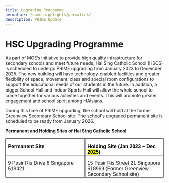 ```yaml
---
title: Upgrading Programme
permalink: /home-highlights/permalink/
description: PRIME Update
---
```

# **HSC Upgrading Programme**
       
As part of MOE’s initiative to provide high quality infrastructure for secondary schools and meet future needs, Hai Sing Catholic School (HSCS) is scheduled to undergo PRIME upgrading from January 2023 to December 2025. The new building will have technology-enabled facilities and greater flexibility of space, movement, class and special room configurations to support the educational needs of our students in the future. In addition, a bigger School Hall and Indoor Sports Hall will allow the whole school to come together for various activities and events. This will promote greater engagement and school spirit among HAIsians.

During this time of PRIME upgrading, the school will hold at the former Greenview Secondary School site. The school's upgraded permanent site is scheduled to be ready from January 2026.



**Permanent and Holding Sites of Hai Sing Catholic School**

<table class="MsoTableGrid" border="1" cellspacing="0" cellpadding="0" style="border-collapse:collapse;border:none;mso-border-alt:solid windowtext .5pt;
 mso-yfti-tbllook:1184;mso-padding-alt:0cm 5.4pt 0cm 5.4pt"><tbody><tr style="mso-yfti-irow:0;mso-yfti-firstrow:yes"><td width="312" valign="top" style="width:233.75pt;border:solid windowtext 1.0pt;
  mso-border-alt:solid windowtext .5pt;padding:0cm 5.4pt 0cm 5.4pt"><p class="MsoNormal" style="margin-bottom:0cm;line-height:normal"><b><span style="font-family:&quot;Arial&quot;,sans-serif;color:black;mso-themecolor:text1">Permanent Site</span></b></p></td><td width="312" valign="top" style="width:233.75pt;border:solid windowtext 1.0pt;
  border-left:none;mso-border-left-alt:solid windowtext .5pt;mso-border-alt:
  solid windowtext .5pt;padding:0cm 5.4pt 0cm 5.4pt"><p class="MsoNormal" style="margin-bottom:0cm;line-height:normal"><b><span style="font-family:&quot;Arial&quot;,sans-serif;color:black;mso-themecolor:text1">Holding Site (Jan 2023 – Dec <span style="background:yellow;mso-highlight:yellow">2025</span>)</span></b></p></td></tr><tr style="mso-yfti-irow:1;mso-yfti-lastrow:yes;height:38.65pt"><td width="312" valign="top" style="width:233.75pt;border:solid windowtext 1.0pt;
  border-top:none;mso-border-top-alt:solid windowtext .5pt;mso-border-alt:solid windowtext .5pt;
  padding:0cm 5.4pt 0cm 5.4pt;height:38.65pt"><p class="MsoNormal" style="margin-bottom:0cm;line-height:normal"><span style="font-family:&quot;Arial&quot;,sans-serif">9 Pasir Ris Drive 6 Singapore 519421<span style="color:black;mso-themecolor:text1"></span></span></p></td><td width="312" valign="top" style="width:233.75pt;border-top:none;border-left:
  none;border-bottom:solid windowtext 1.0pt;border-right:solid windowtext 1.0pt;
  mso-border-top-alt:solid windowtext .5pt;mso-border-left-alt:solid windowtext .5pt;
  mso-border-alt:solid windowtext .5pt;padding:0cm 5.4pt 0cm 5.4pt;height:38.65pt"><p class="MsoNormal" style="margin-bottom:0cm;line-height:normal"><span style="font-family:&quot;Arial&quot;,sans-serif">15 Pasir Ris Street 21 Singapore 518969 (Former Greenview Secondary School site)<span style="color:black;
  mso-themecolor:text1"></span></span></p></td></tr></tbody></table>